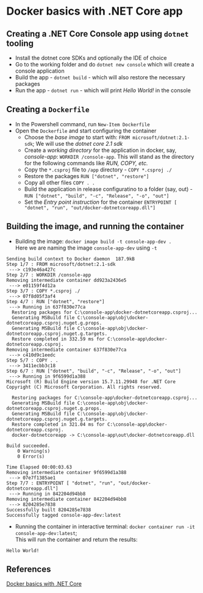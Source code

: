 # Docker basics with .NET Core app

## Creating a .NET Core Console app using `dotnet` tooling

- Install the dotnet core SDKs and optionally the IDE of choice
- Go to the working folder and do `dotnet new console` which will create a console application
- Build the app - `dotnet build` - which will also restore the necessary packages
- Run the app - `dotnet run` - which will print *Hello World!* in the console

## Creating a `Dockerfile`
- In the Powershell command, run `New-Item Dockerfile`
- Open the `Dockerfile` and start configuring the container
    - Choose the *base image* to start with: `FROM microsoft/dotnet:2.1-sdk`; We will use the *dotnet core 2.1 sdk*
    - Create a *working directory* for the application in docker, say, *console-app*: `WORKDIR /console-app`. This will stand as the directory for the following commands like *RUN, COPY, etc.*
    - Copy the `*.csproj` file to `/app` directory - `COPY *.csproj ./`
    - Restore the packages `RUN ["dotnet", "restore"]`
    - Copy all other files `COPY . .`
    - Build the application in release configuratino to a folder (say, out) - `RUN ["dotnet", "build", "-c", "Release", "-o", "out"]`
    - Set the *Entry point instruction* for the container `ENTRYPOINT [ "dotnet", "run", "out/docker-dotnetcoreapp.dll"]`

## Building the image, and running the container
- Building the image: `docker image build -t console-app-dev .`  
Here we are naming the image `console-app-dev` using `-t`  
```
Sending build context to Docker daemon  187.9kB
Step 1/7 : FROM microsoft/dotnet:2.1-sdk
 ---> c193e46a427c
Step 2/7 : WORKDIR /console-app
Removing intermediate container dd923a2436e5
 ---> e01159f4d12a
Step 3/7 : COPY *.csproj ./
 ---> 07f8d05f3af4
Step 4/7 : RUN ["dotnet", "restore"]
 ---> Running in 637f830e77ca
  Restoring packages for C:\console-app\docker-dotnetcoreapp.csproj...
  Generating MSBuild file C:\console-app\obj\docker-dotnetcoreapp.csproj.nuget.g.props.
  Generating MSBuild file C:\console-app\obj\docker-dotnetcoreapp.csproj.nuget.g.targets.
  Restore completed in 332.59 ms for C:\console-app\docker-dotnetcoreapp.csproj.
Removing intermediate container 637f830e77ca
 ---> c410d9c1eedc
Step 5/7 : COPY . .
 ---> 3411ecbb3c18
Step 6/7 : RUN ["dotnet", "build", "-c", "Release", "-o", "out"]
 ---> Running in 9f6599d1a388
Microsoft (R) Build Engine version 15.7.11.29948 for .NET Core
Copyright (C) Microsoft Corporation. All rights reserved.

  Restoring packages for C:\console-app\docker-dotnetcoreapp.csproj...
  Generating MSBuild file C:\console-app\obj\docker-dotnetcoreapp.csproj.nuget.g.props.
  Generating MSBuild file C:\console-app\obj\docker-dotnetcoreapp.csproj.nuget.g.targets.
  Restore completed in 321.04 ms for C:\console-app\docker-dotnetcoreapp.csproj.
  docker-dotnetcoreapp -> C:\console-app\out\docker-dotnetcoreapp.dll

Build succeeded.
    0 Warning(s)
    0 Error(s)

Time Elapsed 00:00:03.63
Removing intermediate container 9f6599d1a388
 ---> 07e7f1385ae1
Step 7/7 : ENTRYPOINT [ "dotnet", "run", "out/docker-dotnetcoreapp.dll"]
 ---> Running in 842204d94bb8
Removing intermediate container 842204d94bb8
 ---> 8204285e7838
Successfully built 8204285e7838
Successfully tagged console-app-dev:latest
```
- Running the container in interactive terminal: `docker container run -it console-app-dev:latest`;  
This will run the container and return the results: 
```
Hello World!
```

## References
[Docker basics with .NET Core](https://docs.microsoft.com/en-us/dotnet/core/docker/docker-basics-dotnet-core)
